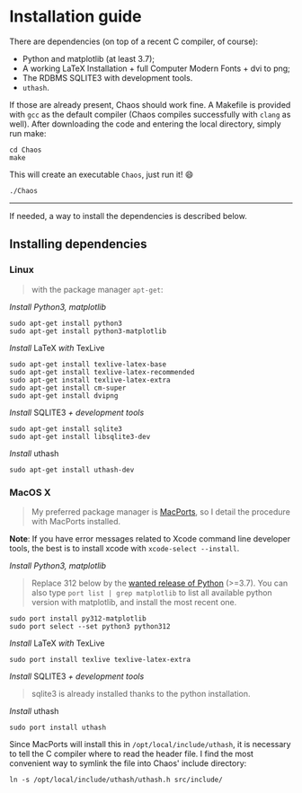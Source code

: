 # Installation guide

There are dependencies (on top of a recent C compiler, of course):
- Python and matplotlib (at least 3.7);
- A working LaTeX Installation + full Computer Modern Fonts + dvi to png;
- The RDBMS SQLITE3 with development tools.
- `uthash`.

If those are already present, Chaos should work fine. A Makefile is provided with `gcc` as the default compiler (Chaos compiles successfully with `clang` as well). After downloading the code and entering the local directory, simply run make:
```
cd Chaos
make
```

This will create an executable `Chaos`, just run it! :smile:
```
./Chaos
```

---

If needed, a way to install the dependencies is described below.

## Installing dependencies


### Linux

> with the package manager `apt-get`:

*Install Python3, matplotlib*
```
sudo apt-get install python3
sudo apt-get install python3-matplotlib
```
*Install* LaTeX *with* TexLive
```
sudo apt-get install texlive-latex-base
sudo apt-get install texlive-latex-recommended
sudo apt-get install texlive-latex-extra
sudo apt-get install cm-super
sudo apt-get install dvipng
```
*Install* SQLITE3 *+ development tools*

```
sudo apt-get install sqlite3
sudo apt-get install libsqlite3-dev
```
*Install* uthash

```
sudo apt-get install uthash-dev
```

### MacOS X

> My preferred package manager is [MacPorts](https://www.macports.org/install.php), so I detail the procedure with MacPorts installed.

**Note**: If you have error messages related to Xcode command line developer tools, the best is to install xcode with `xcode-select --install`.

*Install Python3, matplotlib*
> Replace 312 below by the [wanted release of Python](https://www.python.org/downloads/) (>=3.7). You can also type `port list | grep matplotlib` to list all available python version with matplotlib, and install the most recent one.

```
sudo port install py312-matplotlib
sudo port select --set python3 python312
```

*Install* LaTeX *with* TexLive
```
sudo port install texlive texlive-latex-extra
```

*Install* SQLITE3 *+ development tools*

> sqlite3 is already installed thanks to the python installation.

*Install* uthash

```
sudo port install uthash
```
Since MacPorts will install this in `/opt/local/include/uthash`, it is necessary to tell the C compiler where to read the header file. I find the most convenient way to symlink the file into Chaos' include directory:
```
ln -s /opt/local/include/uthash/uthash.h src/include/
```
